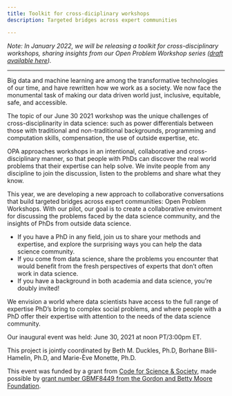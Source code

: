 ```yaml
---
title: Toolkit for cross-diciplinary workshops
description: Targeted bridges across expert communities

---
```

_Note: In January 2022, we will be releasing a toolkit for cross-disciplinary workshops, sharing insights from our Open Problem Workshop series (_[_draft available here_](https://drive.google.com/file/d/13U4DxVo8JNGlOptfGJ1g2WrKwofQXAU8/view?usp=sharing)_)._

***

Big data and machine learning are among the transformative technologies of our time, and have rewritten how we work as a society. We now face the monumental task of making our data driven world just, inclusive, equitable, safe, and accessible.

The topic of our June 30 2021 workshop was the unique challenges of cross-disciplinarity in data science: such as power differentials between those with traditional and non-traditional backgrounds, programming and computation skills, compensation, the use of outside expertise, etc.

OPA approaches workshops in an intentional, collaborative and cross-disciplinary manner, so that people with PhDs can discover the real world problems that their expertise can help solve. We invite people from any discipline to join the discussion, listen to the problems and share what they know.

This year, we are developing a new approach to collaborative conversations that build targeted bridges across expert communities: Open Problem Workshops. With our pilot, our goal is to create a collaborative environment for discussing the problems faced by the data science community, and the insights of PhDs from outside data science.

* If you have a PhD in any field, join us to share your methods and expertise, and explore the surprising ways you can help the data science community.
* If you come from data science, share the problems you encounter that would benefit from the fresh perspectives of experts that don’t often work in data science.
* If you have a background in both academia and data science, you’re doubly invited!

We envision a world where data scientists have access to the full range of expertise PhD’s bring to complex social problems, and where people with a PhD offer their expertise with attention to the needs of the data science community.

Our inaugural event was held: June 30, 2021 at noon PT/3:00pm ET.

This project is jointly coordinated by Beth M. Duckles, Ph.D, Borhane Blili-Hamelin, Ph.D, and Marie-Ève Monette, Ph.D.

This event was funded by a grant from [Code for Science & Society,](https://codeforscience.org/) made possible by [grant number GBMF8449 from the Gordon and Betty Moore Foundation](https://doi.org/10.37807/GBMF8449).